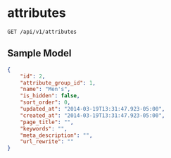 attributes
==========

```shell
GET /api/v1/attributes
```

Sample Model
------------

```json
{
	"id": 2,
	"attribute_group_id": 1,
	"name": "Men's",
	"is_hidden": false,
	"sort_order": 0,
	"updated_at": "2014-03-19T13:31:47.923-05:00",
	"created_at": "2014-03-19T13:31:47.923-05:00",
	"page_title": "",
	"keywords": "",
	"meta_description": "",
	"url_rewrite": ""
}
```